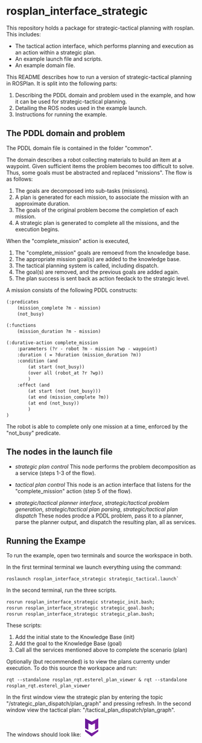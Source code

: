 # rosplan_interface_strategic

This repository holds a package for strategic-tactical planning with rosplan. This includes:
- The tactical action interface, which performs planning and execution as an action within a strategic plan.
- An example launch file and scripts.
- An example domain file.

This README describes how to run a version of strategic-tactical planning in ROSPlan. It is split into the following parts:

1) Describing the PDDL domain and problem used in the example, and how it can be used for strategic-tactical planning.
2) Detailing the ROS nodes used in the example launch.
3) Instructions for running the example.

## The PDDL domain and problem

The PDDL domain file is contained in the folder "common".

The domain describes a robot collecting materials to build an item at a waypoint. Given sufficient items the problem becomes too difficult to solve. Thus, some goals must be abstracted and replaced "missions". The flow is as follows:

1. The goals are decomposed into sub-tasks (missions).
2. A plan is generated for each mission, to associate the mission with an approximate duration.
3. The goals of the original problem become the completion of each mission.
4. A strategic plan is generated to complete all the missions, and the execution begins.

When the "complete_mission" action is executed,
1. The "complete_mission" goals are remoevd from the knowledge base.
2. The appropriate mission goal(s) are added to the knowledge base.
3. The tactical planning system is called, including dispatch.
4. The goal(s) are removed, and the previous goals are added again.
5. The plan success is sent back as action feedack to the strategic level.

A mission consists of the following PDDL constructs:
```
(:predicates
	(mission_complete ?m - mission)
	(not_busy)
```
```
(:functions
	(mission_duration ?m - mission)
```
```
(:durative-action complete_mission
	:parameters (?r - robot ?m - mission ?wp - waypoint)
	:duration ( = ?duration (mission_duration ?m))
	:condition (and
		(at start (not_busy))
		(over all (robot_at ?r ?wp))
		)
	:effect (and
		(at start (not (not_busy)))
		(at end (mission_complete ?m))
		(at end (not_busy))
		)
)
```
The robot is able to complete only one mission at a time, enforced by the "not_busy" predicate.

## The nodes in the launch file

- *strategic plan control* This node performs the problem decomposition as a service (steps 1-3 of the flow).
- *tactical plan control* This node is an action interface that listens for the "complete_mission" action (step 5 of the flow).

- *strategic/tactical planner interface*, *strategic/tactical problem generation*, *strategic/tactical plan parsing*, *strategic/tactical plan dispatch* These nodes prodce a PDDL problem, pass it to a planner, parse the planner output, and dispatch the resulting plan, all as services.

## Running the Exampe

To run the example, open two terminals and source the workspace in both.

In the first terminal terminal we launch everything using the command:
```
roslaunch rosplan_interface_strategic strategic_tactical.launch`
```

In the second terminal, run the three scripts.
```
rosrun rosplan_interface_strategic strategic_init.bash;
rosrun rosplan_interface_strategic strategic_goal.bash;
rosrun rosplan_interface_strategic strategic_plan.bash;
```
These scripts:
1. Add the initial state to the Knowledge Base (init)
2. Add the goal to the Knowledge Base (goal)
3. Call all the services mentioned above to complete the scenario (plan)

Optionally (but recommended) is to view the plans currenty under execution. To do this source the workspace and run:
```
rqt --standalone rosplan_rqt.esterel_plan_viewer & rqt --standalone rosplan_rqt.esterel_plan_viewer
```

In the first window view the strategic plan by entering the topic "/strategic\_plan\_dispatch/plan_graph" and pressing refresh.
In the second window view the tactical plan: "/tactical\_plan\_dispatch/plan_graph".

The windows should look like:
![plans](https://github.com/adam-p/markdown-here/raw/master/src/common/images/icon48.png)

